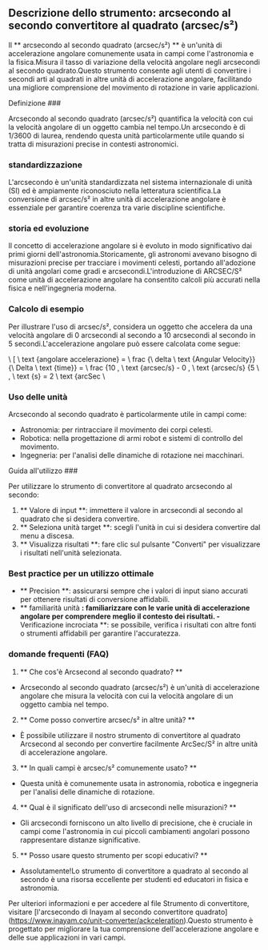 ## Descrizione dello strumento: arcsecondo al secondo convertitore al quadrato (arcsec/s²)

Il ** arcsecondo al secondo quadrato (arcsec/s²) ** è un'unità di accelerazione angolare comunemente usata in campi come l'astronomia e la fisica.Misura il tasso di variazione della velocità angolare negli arcsecondi al secondo quadrato.Questo strumento consente agli utenti di convertire i secondi arti al quadrati in altre unità di accelerazione angolare, facilitando una migliore comprensione del movimento di rotazione in varie applicazioni.

Definizione ###

Arcsecondo al secondo quadrato (arcsec/s²) quantifica la velocità con cui la velocità angolare di un oggetto cambia nel tempo.Un arcsecondo è di 1/3600 di laurea, rendendo questa unità particolarmente utile quando si tratta di misurazioni precise in contesti astronomici.

### standardizzazione

L'arcsecondo è un'unità standardizzata nel sistema internazionale di unità (SI) ed è ampiamente riconosciuto nella letteratura scientifica.La conversione di arcsec/s² in altre unità di accelerazione angolare è essenziale per garantire coerenza tra varie discipline scientifiche.

### storia ed evoluzione

Il concetto di accelerazione angolare si è evoluto in modo significativo dai primi giorni dell'astronomia.Storicamente, gli astronomi avevano bisogno di misurazioni precise per tracciare i movimenti celesti, portando all'adozione di unità angolari come gradi e arcsecondi.L'introduzione di ARCSEC/S² come unità di accelerazione angolare ha consentito calcoli più accurati nella fisica e nell'ingegneria moderna.

### Calcolo di esempio

Per illustrare l'uso di arcsec/s², considera un oggetto che accelera da una velocità angolare di 0 arcsecondi al secondo a 10 arcsecondi al secondo in 5 secondi.L'accelerazione angolare può essere calcolata come segue:

\ [
\ text {angolare accelerazione} = \ frac {\ delta \ text {Angular Velocity}} {\ Delta \ text {time}} = \ frac {10 \, \ text {arcsec/s} - 0 \, \ text {arcsec/s} {5 \ \, \ text {s} = 2 \ text {arcSec
\

### Uso delle unità

Arcsecondo al secondo quadrato è particolarmente utile in campi come:

- Astronomia: per rintracciare il movimento dei corpi celesti.
- Robotica: nella progettazione di armi robot e sistemi di controllo del movimento.
- Ingegneria: per l'analisi delle dinamiche di rotazione nei macchinari.

Guida all'utilizzo ###

Per utilizzare lo strumento di convertitore al quadrato arcsecondo al secondo:

1. ** Valore di input **: immettere il valore in arcsecondi al secondo al quadrato che si desidera convertire.
2. ** Seleziona unità target **: scegli l'unità in cui si desidera convertire dal menu a discesa.
3. ** Visualizza risultati **: fare clic sul pulsante "Converti" per visualizzare i risultati nell'unità selezionata.

### Best practice per un utilizzo ottimale

- ** Precision **: assicurarsi sempre che i valori di input siano accurati per ottenere risultati di conversione affidabili.
- ** familiarità unità **: familiarizzare con le varie unità di accelerazione angolare per comprendere meglio il contesto dei risultati.
-** Verificazione incrociata **: se possibile, verifica i risultati con altre fonti o strumenti affidabili per garantire l'accuratezza.

### domande frequenti (FAQ)

1. ** Che cos'è Arcsecond al secondo quadrato? **
- Arcsecondo al secondo quadrato (arcsec/s²) è un'unità di accelerazione angolare che misura la velocità con cui la velocità angolare di un oggetto cambia nel tempo.

2. ** Come posso convertire arcsec/s² in altre unità? **
- È possibile utilizzare il nostro strumento di convertitore al quadrato Arcsecond al secondo per convertire facilmente ArcSec/S² in altre unità di accelerazione angolare.

3. ** In quali campi è arcsec/s² comunemente usato? **
- Questa unità è comunemente usata in astronomia, robotica e ingegneria per l'analisi delle dinamiche di rotazione.

4. ** Qual è il significato dell'uso di arcsecondi nelle misurazioni? **
- Gli arcsecondi forniscono un alto livello di precisione, che è cruciale in campi come l'astronomia in cui piccoli cambiamenti angolari possono rappresentare distanze significative.

5. ** Posso usare questo strumento per scopi educativi? **
- Assolutamente!Lo strumento di convertitore a quadrato al secondo al secondo è una risorsa eccellente per studenti ed educatori in fisica e astronomia.

Per ulteriori informazioni e per accedere al file Strumento di convertitore, visitare [l'arcsecondo di Inayam al secondo convertitore quadrato] (https://www.inayam.co/unit-converter/ackceleration).Questo strumento è progettato per migliorare la tua comprensione dell'accelerazione angolare e delle sue applicazioni in vari campi.